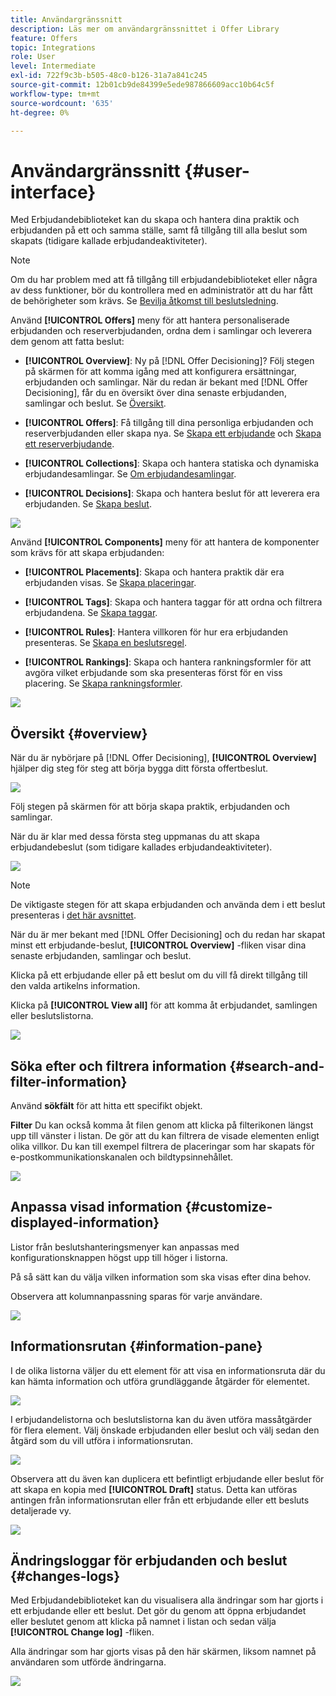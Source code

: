 ```yaml
---
title: Användargränssnitt
description: Läs mer om användargränssnittet i Offer Library
feature: Offers
topic: Integrations
role: User
level: Intermediate
exl-id: 722f9c3b-b505-48c0-b126-31a7a841c245
source-git-commit: 12b01cb9de84399e5ede987866609acc10b64c5f
workflow-type: tm+mt
source-wordcount: '635'
ht-degree: 0%

---
```


# Användargränssnitt {#user-interface}

Med Erbjudandebiblioteket kan du skapa och hantera dina praktik och erbjudanden på ett och samma ställe, samt få tillgång till alla beslut som skapats (tidigare kallade erbjudandeaktiviteter).

>[!NOTE]
>
>Om du har problem med att få tillgång till erbjudandebiblioteket eller några av dess funktioner, bör du kontrollera med en administratör att du har fått de behörigheter som krävs. Se [Bevilja åtkomst till beslutsledning](starting-offer-decisioning.md#granting-acess-to-decision-management).

Använd  **[!UICONTROL Offers]** meny för att hantera personaliserade erbjudanden och reserverbjudanden, ordna dem i samlingar och leverera dem genom att fatta beslut:

* **[!UICONTROL Overview]**: Ny på [!DNL Offer Decisioning]? Följ stegen på skärmen för att komma igång med att konfigurera ersättningar, erbjudanden och samlingar. När du redan är bekant med [!DNL Offer Decisioning], får du en översikt över dina senaste erbjudanden, samlingar och beslut. Se [Översikt](#overview).

* **[!UICONTROL Offers]**: Få tillgång till dina personliga erbjudanden och reserverbjudanden eller skapa nya. Se [Skapa ett erbjudande](../offer-library/creating-personalized-offers.md) och [Skapa ett reserverbjudande](../offer-library/creating-fallback-offers.md).

* **[!UICONTROL Collections]**: Skapa och hantera statiska och dynamiska erbjudandesamlingar. Se [Om erbjudandesamlingar](../offer-library/creating-collections.md).

* **[!UICONTROL Decisions]**: Skapa och hantera beslut för att leverera era erbjudanden. Se [Skapa beslut](../offer-activities/create-offer-activities.md).

![](../assets/offers_menu.png)

Använd  **[!UICONTROL Components]** meny för att hantera de komponenter som krävs för att skapa erbjudanden:

* **[!UICONTROL Placements]**: Skapa och hantera praktik där era erbjudanden visas. Se [Skapa placeringar](../offer-library/creating-placements.md).

* **[!UICONTROL Tags]**: Skapa och hantera taggar för att ordna och filtrera erbjudandena. Se [Skapa taggar](../offer-library/creating-tags.md).

* **[!UICONTROL Rules]**: Hantera villkoren för hur era erbjudanden presenteras. Se [Skapa en beslutsregel](../offer-library/creating-decision-rules.md).

* **[!UICONTROL Rankings]**: Skapa och hantera rankningsformler för att avgöra vilket erbjudande som ska presenteras först för en viss placering. Se [Skapa rankningsformler](../ranking/create-ranking-formulas.md).

![](../assets/offer_activities.png)

## Översikt {#overview}

När du är nybörjare på [!DNL Offer Decisioning], **[!UICONTROL Overview]** hjälper dig steg för steg att börja bygga ditt första offertbeslut.

![](../assets/overview_onboarding.png)

Följ stegen på skärmen för att börja skapa praktik, erbjudanden och samlingar.

När du är klar med dessa första steg uppmanas du att skapa erbjudandebeslut (som tidigare kallades erbjudandeaktiviteter).

![](../assets/overview_collection-created.png)

>[!NOTE]
>
>De viktigaste stegen för att skapa erbjudanden och använda dem i ett beslut presenteras i [det här avsnittet](../offer-library/key-steps.md).

När du är mer bekant med [!DNL Offer Decisioning] och du redan har skapat minst ett erbjudande-beslut, **[!UICONTROL Overview]** -fliken visar dina senaste erbjudanden, samlingar och beslut.

Klicka på ett erbjudande eller på ett beslut om du vill få direkt tillgång till den valda artikelns information.

Klicka på **[!UICONTROL View all]** för att komma åt erbjudandet, samlingen eller beslutslistorna.

![](../assets/overview_view-all.png)

## Söka efter och filtrera information {#search-and-filter-information}

Använd **sökfält** för att hitta ett specifikt objekt.

**Filter** Du kan också komma åt filen genom att klicka på filterikonen längst upp till vänster i listan. De gör att du kan filtrera de visade elementen enligt olika villkor. Du kan till exempel filtrera de placeringar som har skapats för e-postkommunikationskanalen och bildtypsinnehållet.

![](../assets/filters.png)

## Anpassa visad information {#customize-displayed-information}

Listor från beslutshanteringsmenyer kan anpassas med konfigurationsknappen högst upp till höger i listorna.

På så sätt kan du välja vilken information som ska visas efter dina behov.

Observera att kolumnanpassning sparas för varje användare.

![](../assets/columns.png)

## Informationsrutan {#information-pane}

I de olika listorna väljer du ett element för att visa en informationsruta där du kan hämta information och utföra grundläggande åtgärder för elementet.

![](../assets/information-pane.png)

I erbjudandelistorna och beslutslistorna kan du även utföra massåtgärder för flera element. Välj önskade erbjudanden eller beslut och välj sedan den åtgärd som du vill utföra i informationsrutan.

![](../assets/bulk-actions.png)

Observera att du även kan duplicera ett befintligt erbjudande eller beslut för att skapa en kopia med **[!UICONTROL Draft]** status. Detta kan utföras antingen från informationsrutan eller från ett erbjudande eller ett besluts detaljerade vy.

![](../assets/duplicate-offer.png)

## Ändringsloggar för erbjudanden och beslut {#changes-logs}

Med Erbjudandebiblioteket kan du visualisera alla ändringar som har gjorts i ett erbjudande eller ett beslut. Det gör du genom att öppna erbjudandet eller beslutet genom att klicka på namnet i listan och sedan välja **[!UICONTROL Change log]** -fliken.

Alla ändringar som har gjorts visas på den här skärmen, liksom namnet på användaren som utförde ändringarna.

![](../assets/change-logs.png)
